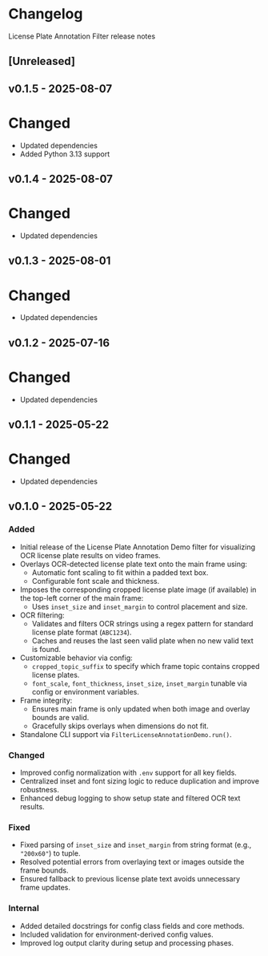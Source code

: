 # Changelog
License Plate Annotation Filter release notes

## [Unreleased]

## v0.1.5 - 2025-08-07

# Changed
- Updated dependencies
- Added Python 3.13 support

## v0.1.4 - 2025-08-07

# Changed
- Updated dependencies

## v0.1.3 - 2025-08-01

# Changed
- Updated dependencies

## v0.1.2 - 2025-07-16

# Changed
- Updated dependencies

## v0.1.1 - 2025-05-22

# Changed
- Updated dependencies

## v0.1.0 - 2025-05-22

### Added
- Initial release of the License Plate Annotation Demo filter for visualizing OCR license plate results on video frames.
- Overlays OCR-detected license plate text onto the main frame using:
  - Automatic font scaling to fit within a padded text box.
  - Configurable font scale and thickness.
- Imposes the corresponding cropped license plate image (if available) in the top-left corner of the main frame:
  - Uses `inset_size` and `inset_margin` to control placement and size.
- OCR filtering:
  - Validates and filters OCR strings using a regex pattern for standard license plate format (`ABC1234`).
  - Caches and reuses the last seen valid plate when no new valid text is found.
- Customizable behavior via config:
  - `cropped_topic_suffix` to specify which frame topic contains cropped license plates.
  - `font_scale`, `font_thickness`, `inset_size`, `inset_margin` tunable via config or environment variables.
- Frame integrity:
  - Ensures main frame is only updated when both image and overlay bounds are valid.
  - Gracefully skips overlays when dimensions do not fit.
- Standalone CLI support via `FilterLicenseAnnotationDemo.run()`.

### Changed
- Improved config normalization with `.env` support for all key fields.
- Centralized inset and font sizing logic to reduce duplication and improve robustness.
- Enhanced debug logging to show setup state and filtered OCR text results.

### Fixed
- Fixed parsing of `inset_size` and `inset_margin` from string format (e.g., `"200x60"`) to tuple.
- Resolved potential errors from overlaying text or images outside the frame bounds.
- Ensured fallback to previous license plate text avoids unnecessary frame updates.

### Internal
- Added detailed docstrings for config class fields and core methods.
- Included validation for environment-derived config values.
- Improved log output clarity during setup and processing phases.
